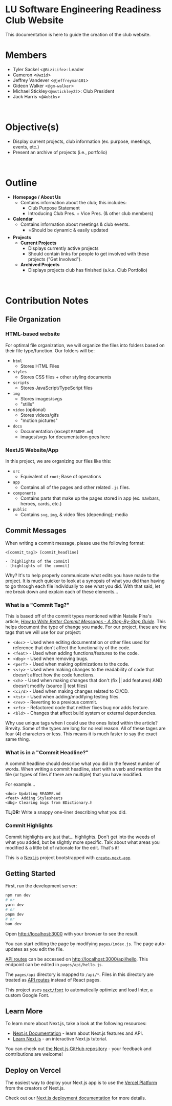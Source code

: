 # **LU Software Engineering Readiness Club Website**

This documentation is here to guide the creation of the club website.
<br>

# **Members**

- Tyler Sackel <`@BiziLife`>: Leader
- Cameron <`@wzid`>
- Jeffrey Vandever <`@jeffreyman101`>
- Gideon Walker <`@gm-walker`>
- Michael Stickley<`@mstickley22`>: Club President
- Jack Harris <`@4ubiks`>

<br>

# **Objective(s)**
<!-- This section contains information about the objectives of this website -->
- Display current projects, club information (ex. purpose, meetings, events, etc.)
- Present an archive of projects (i.e., portfolio)

<br>

# **Outline**
<!-- This section describes how the website will be organized. _Webpages are in **bold**_; Notes are in normal text. -->
- **Homepage / About Us**
  - Contains information about the club; this includes:
    - Club Purpose Statement
    - Introducing Club Pres. + Vice Pres. (& other club members)
- **Calendar**
  - Contains information about meetings & club events.
    - ⭐Should be dynamic & easily updated
- **Projects**
  - **Current Projects**
    - Displays currently active projects
    - Should contain links for people to get involved with these projects ("Get Involved").
  - **Archived Projects**
    - Displays projects club has finished (a.k.a. Club Portfolio)

<br>

# **Contribution Notes**

## **File Organization**
<!-- Descirbes how the files within our repo are organized (i.e., where to find types of files) -->
### **HTML-based website**
For optimal file organization, we will organize the files into folders based on their file type/function. Our folders will be:

- `html`
  - Stores HTML Files
- `styles`
  - Stores CSS files + other styling documents
- `scripts`
  - Stores JavaScript/TypeScript files
- `img`
  - Stores images/svgs
  - "stills"
- `video` (optional)
  - Stores videos/gifs
  - "motion pictures"
- `docs`
  - Documentation (except `README.md`)
  - images/svgs for documentation goes here

### **NextJS Website/App**
In this project, we are organizing our files like this:
- `src`
  - Equivalent of `root`; Base of operations
- `app`
  - Contains all of the pages and other related `.js` files.
- `components`
  - Contains parts that make up the pages stored in app (ex. navbars, heroes, cards, etc.)
- `public`
  - Contains `svg`, `img`, & video files (depending); media

## **Commit Messages**

When writing a commit message, please use the following format:

    <[commit_tag]> [commit_headline]

    - [highlights of the commit]
    - [highlights of the commit]

Why? It's to help properly communicate what edits you have made to the project. It is much quicker to look at a synopsis of what you did than having to go through each file individually to see what you did. With that said, let me break down and explain each of these elements...

### **What is a "Commit Tag?"**

This is based off of the commit types mentioned within Natalie Pina's article, [*How to Write Better Commit Messages - A Step-By-Step Guide*][def]. This helps document the type of change you made. For our project, these are the tags that we will use for our project:

- <`doc`> - Used when editing documentation or other files used for reference that don't affect the functionality of the code.
- <`feat`> - Used when adding functions/features to the code.
- <`dbg`> - Used when removing bugs.
- <`perf`> - Used when making optimizations to the code.
- <`sty`> - Used when making changes to the readability of code that doesn't affect how the code functions.
- <`ch`> - Used when making changes that don't (fix || add features) AND doesn't modify (source || test files)
- <`ci/d`> - Used when making changes related to CI/CD.
- <`tst`> - Used when adding/modifying testing files.
- <`rev`> - Reverting to a previous commit.
- <`rfc`> - Refactored code that neither fixes bug nor adds feature.
- <`bld`> - Changes that affect build system or external dependencies.

Why use unique tags when I could use the ones listed within the article? Brevity. Some of the types are long for no real reason. All of these tages are four (4) characters or less. This means it is much faster to say the exact same thing.

### **What is in a "Commit Headline?"**

A commit headline should describe what you did in the fewest number of words. When writing a commit headline, start with a verb and mention the file (or types of files if there are multiple) that you have modified.

For example...
  
    <doc> Updating README.md
    <feat> Adding Stylesheets
    <dbg> Clearing bugs from BDictionary.h 

**TL;DR:** Write a snappy one-liner describing what you did.

### **Commit Highlights**

Commit highlights are just that... highlights. Don't get into the weeds of what you added, but be slightly more specific. Talk about what areas you modified & a little bit of rationale for the edit. That's it!

This is a [Next.js](https://nextjs.org/) project bootstrapped with [`create-next-app`](https://github.com/vercel/next.js/tree/canary/packages/create-next-app).

## **Getting Started**

First, run the development server:

  ```bash
  npm run dev
  # or
  yarn dev
  # or
  pnpm dev
  # or
  bun dev
  ```

Open [http://localhost:3000](http://localhost:3000) with your browser to see the result.

You can start editing the page by modifying `pages/index.js`. The page auto-updates as you edit the file.

[API routes](https://nextjs.org/docs/api-routes/introduction) can be accessed on [http://localhost:3000/api/hello](http://localhost:3000/api/hello). This endpoint can be edited in `pages/api/hello.js`.

The `pages/api` directory is mapped to `/api/*`. Files in this directory are treated as [API routes](https://nextjs.org/docs/api-routes/introduction) instead of React pages.

This project uses [`next/font`](https://nextjs.org/docs/basic-features/font-optimization) to automatically optimize and load Inter, a custom Google Font.

## Learn More

To learn more about Next.js, take a look at the following resources:

- [Next.js Documentation](https://nextjs.org/docs) - learn about Next.js features and API.
- [Learn Next.js](https://nextjs.org/learn) - an interactive Next.js tutorial.

You can check out [the Next.js GitHub repository](https://github.com/vercel/next.js/) - your feedback and contributions are welcome!

## Deploy on Vercel

The easiest way to deploy your Next.js app is to use the [Vercel Platform](https://vercel.com/new?utm_medium=default-template&filter=next.js&utm_source=create-next-app&utm_campaign=create-next-app-readme) from the creators of Next.js.

Check out our [Next.js deployment documentation](https://nextjs.org/docs/deployment) for more details.

[def]: https://www.freecodecamp.org/news/how-to-write-better-git-commit-messages/ "How to Write Better Git Commit Messages"

